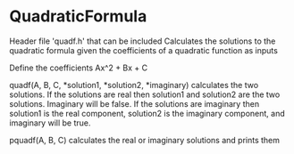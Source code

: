 # QuadraticFormula
Header file 'quadf.h' that can be included
Calculates the solutions to the quadratic formula given the coefficients of a quadratic function as inputs

Define the coefficients Ax^2 + Bx + C

quadf(A, B, C, \*solution1, \*solution2, \*imaginary) calculates the two solutions. If the solutions are real then solution1 and solution2 are the two solutions. Imaginary will be false. If the solutions are imaginary then solution1 is the real component, solution2 is the imaginary component, and imaginary will be true.

pquadf(A, B, C) calculates the real or imaginary solutions and prints them